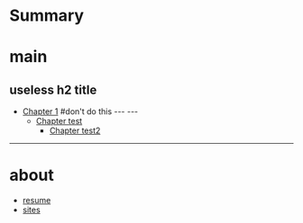 # Summary

# main
## useless h2 title

- [Chapter 1](./chapter_1.md)
        #don't do this
        ---
        ---
    - [Chapter test](./chapter_1.md)
        - [Chapter test2]()

---

# about

- [resume](https://github.com/aluneed)
- [sites](https://github.com/aluneed)

